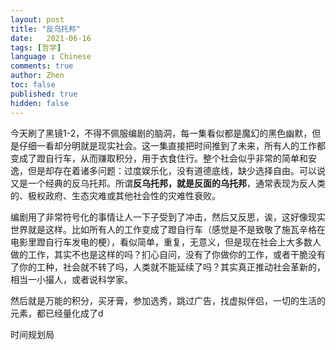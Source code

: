 ```yaml
---
layout: post
title: "反乌托邦"
date:   2021-06-16
tags: [哲学]
language : Chinese
comments: true
author: Zhen
toc: false
published: true
hidden: false
---
```

今天刷了黑镜1-2，不得不佩服编剧的脑洞，每一集看似都是魔幻的黑色幽默，但是仔细一看却分明就是现实社会。这一集直接把时间推到了未来，所有人的工作都变成了蹬自行车，从而赚取积分，用于衣食住行。整个社会似乎非常的简单和安逸，但是却存在着诸多问题：过度娱乐化，没有道德底线，缺少选择自由。可以说又是一个经典的反乌托邦。所谓**反乌托邦，就是反面的乌托邦**，通常表现为反人类的、极权政府、生态灾难或其他社会性的灾难性衰败。

编剧用了非常符号化的事情让人一下子受到了冲击，然后又反思，诶，这好像现实世界就是这样。比如所有人的工作变成了蹬自行车（感觉是不是致敬了施瓦辛格在电影里蹬自行车发电的梗），看似简单，重复，无意义，但是现在社会上大多数人做的工作，其实不也是这样的吗？扪心自问，没有了你做你的工作，或者干脆没有了你的工种，社会就不转了吗，人类就不能延续了吗？其实真正推动社会革新的，相当一小撮人，或者说科学家。

然后就是万能的积分，买牙膏，参加选秀，跳过广告，找虚拟伴侣，一切的生活的元素，都已经量化成了d

时间规划局
<!--stackedit_data:
eyJoaXN0b3J5IjpbNDg5NjA3NTE3LDE3NDc1NTg1MDAsLTE3OD
UyNzUzNzddfQ==
-->